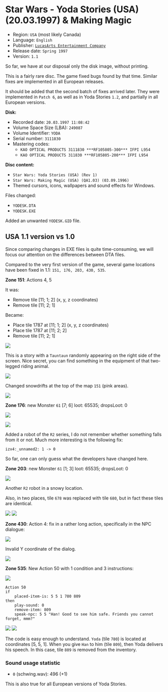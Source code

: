 Star Wars - Yoda Stories (USA) (20.03.1997) & Making Magic
==========================================================

* Region: `USA` (most likely Canada)
* Language: `English`
* Publisher: [`LucasArts Entertainment Company`](https://web.archive.org/web/19980214042448/http://www.lucasarts.com/org_index.html)
* Release date: `Spring 1997`
* Version: `1.1`

So far, we have at our disposal only the disk image, without printing.

This is a fairly rare disc. The game fixed bugs found by that time.
Similar fixes are implemented in all European releases.

It should be added that the second batch of fixes arrived later.
They were implemented in `Patch 6`, as well as in Yoda Stories `1.2`,
and partially in all European versions.

**Disk:**

* Recorded date: `20.03.1997 11:08:42`
* Volume Space Size (LBA): `249087`
* Volume Identifier: `YODA`
* Serial number: `3111830`
* Mastering codes:
   * `KAO OPTICAL PRODUCTS 3111830 ***RF105805-300*** IFPI L954`
   * `KAO OPTICAL PRODUCTS 311830 ***RF105805-200*** IFPI L954`

**Disc content:**

* `Star Wars: Yoda Stories (USA) (Rev 1)`
* `Star Wars: Making Magic (USA) (QA1.03) (03.09.1996)`
* Themed cursors, icons, wallpapers and sound effects for Windows.

Files changed:

* `YODESK.DTA`
* `YODESK.EXE`

Added an unwanted `YODESK.GID` file.


USA 1.1 version vs 1.0
----------------------

Since comparing changes in EXE files is quite time-consuming, we will focus our attention on the differences between DTA files.

Compared to the very first version of the game, several game locations have been fixed in 1.1: `151, 176, 203, 430, 535`.

**Zone 151**: Actions 4, 5

It was:

* Remove tile [11; 1; 2] (x, y, z coordinates)
* Remove tile [11; 2; 1]

Became:

* Place tile 1787 at [11; 1; 2] (x, y, z coordinates)
* Place tile 1787 at [11; 2; 2]
* Remove tile [11; 2; 1]

![](images/tiles/tauntaun.png)

This is a story with a `Tauntaun` randomly appearing on the right side of the screen.
Nice secret, you can find something in the equipment of that two-legged riding animal.

![](images/code/z151-a4-5.png)

Changed snowdrifts at the top of the map `151` (pink areas).

![](images/zones/z151-diff.png)

**Zone 176**: new Monster `61` [7; 6] loot: 65535; dropsLoot: 0

![](images/tiles/1775.png)

![](images/zones/z176.png)

Added a robot of the `R2` series, I do not remember whether something falls from it or not.
Much more interesting is the following fix:

`izx4:_unnamed2: 1 -> 0`

So far, one can only guess what the developers have changed here.

**Zone 203**: new Monster `61` [1; 3] loot: 65535; dropsLoot: 0

![](images/zones/z203.png)

Another `R2` robot in a snowy location.

Also, in two places, tile `678` was replaced with tile `680`, but in fact these tiles are identical.

![](images/tiles/0678.png) ![](images/tiles/0680.png)

**Zone 430**: Action 4: fix in a rather long action, specifically in the NPC dialogue:

![](images/zones/z430.png)

Invalid Y coordinate of the dialog.

![](images/code/z430-a4.png)

**Zone 535**: New Action 50 with 1 condition and 3 instructions:

![](images/zones/z535.png)

```
Action 50
if
    placed-item-is: 5 5 1 780 809
then
    play-sound: 0
    remove-item: 809
    speak-npc: 5 5 "Han! Good to see him safe. Friends you cannot forget, mmm?"
```

![](images/tiles/0780.png) ![](images/tiles/0809.png)

The code is easy enough to understand. `Yoda` (tile `780`) is located at coordinates [5, 5, 1].
When you give `Han` to him (tile `809`), then Yoda delivers his speech.
In this case, tile `809` is removed from the inventory.

### Sound usage statistic

* `0` (schwing.wav): 496 (+1)

This is also true for all European versions of Yoda Stories.
